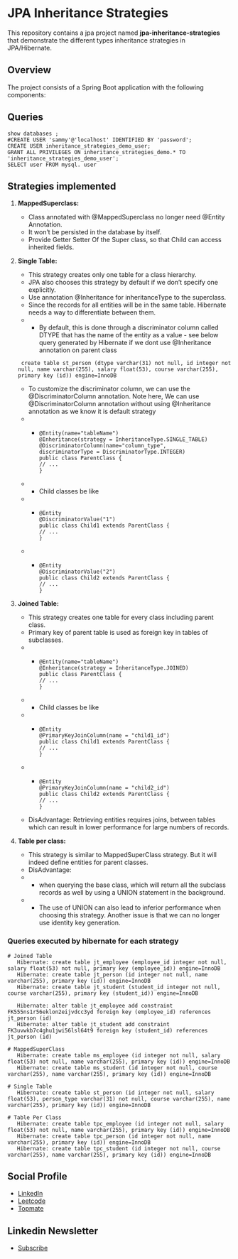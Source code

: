 # JPA Inheritance Strategies

This repository contains a jpa project named **jpa-inheritance-strategies** that demonstrate the different types inheritance strategies in JPA/Hibernate.

## Overview

The project consists of a Spring Boot application with the following components:
## Queries
```mysql
show databases ;
#CREATE USER 'sammy'@'localhost' IDENTIFIED BY 'password';
CREATE USER inheritance_strategies_demo_user;
GRANT ALL PRIVILEGES ON inheritance_strategies_demo.* TO 'inheritance_strategies_demo_user';
SELECT user FROM mysql. user
```
## Strategies implemented
1. **MappedSuperclass:**
   - Class annotated with @MappedSuperclass no longer need @Entity Annotation.
   - It won’t be persisted in the database by itself.
   - Provide Getter Setter Of the Super class, so that Child can access inherited fields.
2. **Single Table:**
   - This strategy creates only one table for a class hierarchy.
   - JPA also chooses this strategy by default if we don’t specify one explicitly.
   - Use annotation @Inheritance for inheritanceType to the superclass.
   - Since the records for all entities will be in the same table.  Hibernate needs a way to differentiate between them.
   - - By default, this is done through a discriminator column called DTYPE that has the name of the entity as a value - see below query generated by Hibernate if we dont use @Inheritance annotation on parent class
   ```mysql
    create table st_person (dtype varchar(31) not null, id integer not null, name varchar(255), salary float(53), course varchar(255), primary key (id)) engine=InnoDB
   ```
   - To customize the discriminator column, we can use the @DiscriminatorColumn annotation. Note here, We can use @DiscriminatorColumn annotation without using @Inheritance annotation as we know it is default strategy
   - - ``` 
       @Entity(name="tableName")
       @Inheritance(strategy = InheritanceType.SINGLE_TABLE)
       @DiscriminatorColumn(name="column_type",
       discriminatorType = DiscriminatorType.INTEGER)
       public class ParentClass {
       // ...
       }
   - - Child classes be like
   - - ```
       @Entity
       @DiscriminatorValue("1")
       public class Child1 extends ParentClass {
       // ...
       }
   - - ```
       @Entity
       @DiscriminatorValue("2")
       public class Child2 extends ParentClass {
       // ...
       }
       ```
3. **Joined Table:**
   - This strategy creates one table for every class including parent class.
   - Primary key of parent table is used as foreign key in tables of subclasses.
   - - ``` 
       @Entity(name="tableName")
       @Inheritance(strategy = InheritanceType.JOINED)
       public class ParentClass {
       // ...
       }
   - - Child classes be like
   - - ```
       @Entity
       @PrimaryKeyJoinColumn(name = "child1_id")
       public class Child1 extends ParentClass {
       // ...
       }
   - - ```
       @Entity
       @PrimaryKeyJoinColumn(name = "child2_id")
       public class Child2 extends ParentClass {
       // ...
       }
       ```
   - DisAdvantage: Retrieving entities requires joins,  between tables which can result in lower performance for large numbers of records.

4. **Table per class:**
   - This strategy is similar to MappedSuperClass strategy. But it will indeed define entities for parent classes.
   - DisAdvantage:
   - - when querying the base class, which will return all the subclass records as well by using a UNION statement in the background.
   - - The use of UNION can also lead to inferior performance when choosing this strategy. Another issue is that we can no longer use identity key generation.

### Queries executed by hibernate for each strategy
```mysql
# Joined Table
   Hibernate: create table jt_employee (employee_id integer not null, salary float(53) not null, primary key (employee_id)) engine=InnoDB
   Hibernate: create table jt_person (id integer not null, name varchar(255), primary key (id)) engine=InnoDB
   Hibernate: create table jt_student (student_id integer not null, course varchar(255), primary key (student_id)) engine=InnoDB

   Hibernate: alter table jt_employee add constraint FK555ns1r56eklon2eijvdcc3yd foreign key (employee_id) references jt_person (id)
   Hibernate: alter table jt_student add constraint FK3uvwkb7c4ghu1jwi56lsl64t9 foreign key (student_id) references jt_person (id)

# MappedSuperClass
   Hibernate: create table ms_employee (id integer not null, salary float(53) not null, name varchar(255), primary key (id)) engine=InnoDB
   Hibernate: create table ms_student (id integer not null, course varchar(255), name varchar(255), primary key (id)) engine=InnoDB

# Single Table
   Hibernate: create table st_person (id integer not null, salary float(53), person_type varchar(31) not null, course varchar(255), name varchar(255), primary key (id)) engine=InnoDB

# Table Per Class
   Hibernate: create table tpc_employee (id integer not null, salary float(53) not null, name varchar(255), primary key (id)) engine=InnoDB
   Hibernate: create table tpc_person (id integer not null, name varchar(255), primary key (id)) engine=InnoDB
   Hibernate: create table tpc_student (id integer not null, course varchar(255), name varchar(255), primary key (id)) engine=InnoDB
  ```

## Social Profile
- [LinkedIn](https://www.linkedin.com/in/ashwanicse/)
- [Leetcode](https://leetcode.com/ashwani__kumar/)
- [Topmate](https://topmate.io/ashwanikumar)
## Linkedin Newsletter
- [Subscribe](https://www.linkedin.com/newsletters/7084124970443767808/)
